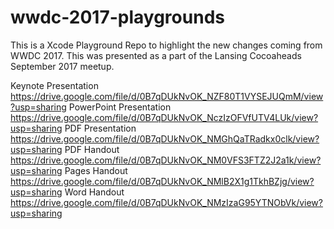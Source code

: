 # wwdc-2017-playgrounds

This is a Xcode Playground Repo to highlight the new changes coming from WWDC 2017. This was presented as a part of the Lansing Cocoaheads September 2017 meetup. 

Keynote Presentation https://drive.google.com/file/d/0B7qDUkNvOK_NZF80T1VYSEJUQmM/view?usp=sharing
PowerPoint Presentation https://drive.google.com/file/d/0B7qDUkNvOK_NczIzOFVfUTV4LUk/view?usp=sharing
PDF Presentation https://drive.google.com/file/d/0B7qDUkNvOK_NMGhQaTRadkx0clk/view?usp=sharing
PDF Handout https://drive.google.com/file/d/0B7qDUkNvOK_NM0VFS3FTZ2J2a1k/view?usp=sharing
Pages Handout https://drive.google.com/file/d/0B7qDUkNvOK_NMlB2X1g1TkhBZjg/view?usp=sharing
Word Handout https://drive.google.com/file/d/0B7qDUkNvOK_NMzIzaG95YTNObVk/view?usp=sharing
